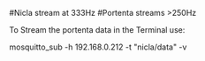 #Nicla stream at 333Hz
#Portenta streams >250Hz

To Stream the portenta data in the Terminal use:

mosquitto_sub -h 192.168.0.212 -t "nicla/data" -v